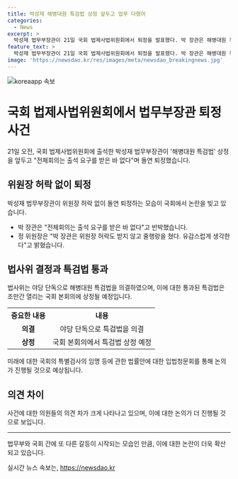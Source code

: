 ```yaml
---
title: 박성재 해병대원 특검법 상정 앞두고 업무 다했어
categories:
  - News
excerpt: >
  박성재 법무부장관이 21일 국회 법제사법위원회에서 퇴정을 발표했다. 박 장관은 해병대원 특검법 상정을 앞두고 출석 요구를 받지 않았다며 돌연 퇴정했고, 이에 대해 야당 의원들은 비난을 쏟아냈다. 이에 김승원 민주당 의원은 위원장 허락도 받지 않고 퇴정하여 국회 모욕적 행위라며 걱정을 표명했다. 관련 법안은 야당 단독으로 의결되었고, 민주당은 본회의에서 특검법 통과를 목표로 하고 있다.
feature_text: >
  박성재 법무부장관이 21일 국회 법제사법위원회에서 퇴정을 발표했다. 박 장관은 해병대원 특검법 상정을 앞두고 출석 요구를 받지 않았다며 돌연 퇴정했고, 이에 대해 야당 의원들은 비난을 쏟아냈다. 이에 김승원 민주당 의원은 위원장 허락도 받지 않고 퇴정하여 국회 모욕적 행위라며 걱정을 표명했다. 관련 법안은 야당 단독으로 의결되었고, 민주당은 본회의에서 특검법 통과를 목표로 하고 있다.
image: 'https://newsdao.kr/res/images/meta/newsdao_breakingnews.jpg'
---
```


<p><img src="https://newsdao.kr/res/images/meta/newsdao_breakingnews.jpg" alt="koreaapp 속보" /></p>

<h1>국회 법제사법위원회에서 법무부장관 퇴정 사건</h1>

<p data-ke-size="size16">21일 오전, 국회 법제사법위원회에 출석한 박성재 법무부장관이 '해병대원 특검법' 상정을 앞두고 "전체회의는 출석 요구를 받은 바 없다"며 돌연 퇴정했습니다.</p>

<h2 data-ke-size="size26">위원장 허락 없이 퇴정</h2>

<p data-ke-size="size16">박성재 법무부장관이 위원장 허락 없이 돌연 퇴정하는 모습이 국회에서 논란을 빚고 있습니다.</p>

<ul>
  <li>박 장관은 "전체회의는 출석 요구를 받은 바 없다"고 반박했습니다.</li>
  <li>정 위원장은 "박 장관은 위원장 허락도 받지 않고 줄행랑을 쳤다. 유감스럽게 생각한다"고 밝혔습니다.</li>
</ul>

<h2 data-ke-size="size26">법사위 결정과 특검법 통과</h2>

<p data-ke-size="size16">법사위는 야당 단독으로 해병대원 특검법을 의결하였으며, 이에 대한 통과된 특검법은 조만간 열리는 국회 본회의에 상정될 예정입니다.</p>

<table>
  <tr>
    <th>중요한 내용</th>
    <th>내용</th>
  </tr>
  <tr>
    <td style="text-align: center; height: 17px;"><b>의결</b></td>
    <td style="text-align: center; height: 17px;">야당 단독으로 특검법을 의결</td>
  </tr>
  <tr>
    <td style="text-align: center; height: 17px;"><b>상정</b></td>
    <td style="text-align: center; height: 17px;">국회 본회의에서 특검법 상정 예정</td>
  </tr>
</table>

<p data-ke-size="size16">미래에 대한 국회의 특별검사의 임명 등에 관한 법률안에 대한 입법청문회를 통해 논의가 진행될 것으로 예상됩니다.</p>

<h2 data-ke-size="size26">의견 차이</h2>

<p data-ke-size="size16">사건에 대한 의원들의 의견 차가 크게 나타나고 있으며, 이에 대한 논의가 더 진행될 것으로 보입니다.</p>

<hr>

<p data-ke-size="size16">법무부와 국회 간에 또 다른 갈등이 시작되는 모습인 만큼, 이에 대한 논란이 더욱 확산되고 있습니다.</p>
실시간 뉴스 속보는, <a href="https://newsdao.kr" rel="dofollow">https://newsdao.kr</a>



